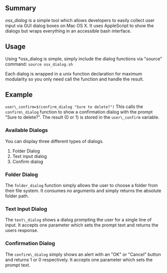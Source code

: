## Summary
*osx\_dialog* is a simple tool which allows developers to easily collect user input via GUI dialog boxes on Mac OS X. It uses AppleScript to show the dialogs but wraps everything in an accessible bash interface.

## Usage
Using *osx\_dialog is simple, simply include the dialog functions via "source" command:
`source osx_dialog.sh`

Each dialog is wrapped in a unix function declaration for maximum modularity so you only need call the function and handle the result.

## Example
`
user\_confirm=$(confirm_dialog "Sure to delete?")
`
This calls the `confirm\_dialog` function to show a confirmation dialog with the prompt "Sure to delete?". The result (0 or 1) is stored in the `user\_confirm` variable.

### Available Dialogs
You can display three different types of dialogs.
1. Folder Dialog
2. Text input dialog
3. Confirm dialog

### Folder Dialog
The `folder_dialog` function simply allows the user to choose a folder from their file system. It consumes no arguments and simply returns the absolute folder path.

### Text Input Dialog
The `text\_dialog` shows a dialog prompting the user for a single line of input. It accepts one parameter which sets the prompt text and returns the users response.

### Confirmation Dialog
The `confirm\_dialog` simply shows an alert with an "OK" or "Cancel" button and returns 1 or 0 respectively. It accepts one parameter which sets the prompt text.